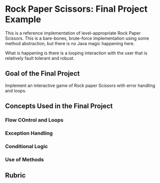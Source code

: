 # Rock Paper Scissors: Final Project Example
This is a reference implementation of level-appropriate Rock Paper Scissors.
This is a bare-bones, brute-force implementation using some method
abstraction, but there is no Java magic happening here.

What is happening is there is a looping interaction with the user that
is relatively fault tolerant and robust.

## Goal of the Final Project
Implement an interactive game of Rock paper Scissors with error handling and loops.

## Concepts Used in the Final Project

### Flow COntrol and Loops

### Exception Handling

### Conditional Logic

### Use of Methods

## Rubric